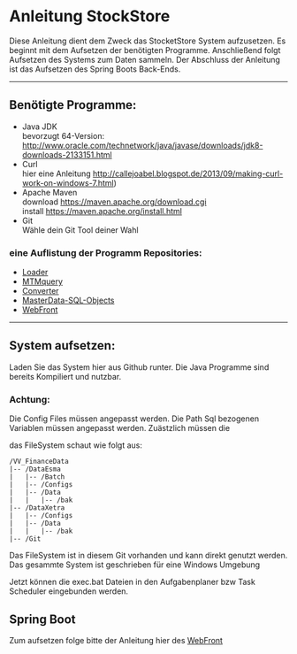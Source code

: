 # Anleitung StockStore

Diese Anleitung dient dem Zweck das StocketStore System aufzusetzen.
Es beginnt mit dem Aufsetzen der benötigten Programme.
Anschließend folgt Aufsetzen des Systems zum Daten sammeln.
Der Abschluss der Anleitung ist das Aufsetzen des Spring Boots Back-Ends.

------
## Benötigte Programme:

- Java JDK <br />
	bevorzugt 64-Version:<br />
	http://www.oracle.com/technetwork/java/javase/downloads/jdk8-downloads-2133151.html<br />
- Curl<br />
	hier eine Anleitung http://callejoabel.blogspot.de/2013/09/making-curl-work-on-windows-7.html)<br />
- Apache Maven <br />
	download https://maven.apache.org/download.cgi<br />
	install https://maven.apache.org/install.html<br />
- Git<br />
  Wähle dein Git Tool deiner Wahl <br />
  
### eine Auflistung der Programm Repositories:
- [Loader](https://github.com/Niederegger/Loader) <br/>
- [MTMquery](https://github.com/Niederegger/MTMquery) <br/>
- [Converter](https://github.com/Niederegger/Converter) <br/>
- [MasterData-SQL-Objects](https://github.com/Niederegger/MasterData-SQL-Objects) <br/>
- [WebFront](https://github.com/Niederegger/WebFront) <br/>
  
------

## System aufsetzen:
Laden Sie das System hier aus Github runter. Die Java Programme sind bereits Kompiliert und nutzbar.

### Achtung: 
Die Config Files müssen angepasst werden. Die Path Sql bezogenen Variablen müssen angepasst werden.
Zuästzlich müssen die 

das FileSystem schaut wie folgt aus:
```
/VV_FinanceData
|-- /DataEsma
|   |-- /Batch
|   |-- /Configs
|   |-- /Data
|   |   |-- /bak
|-- /DataXetra
|   |-- /Configs
|   |-- /Data
|   |   |-- /bak
|-- /Git
```
Das FileSystem ist in diesem Git vorhanden und kann direkt genutzt werden. Das gesammte System ist geschrieben für eine Windows Umgebung


Jetzt können die exec.bat Dateien in den Aufgabenplaner bzw Task Scheduler eingebunden werden.

## Spring Boot

Zum aufsetzen folge bitte der Anleitung hier des [WebFront](https://github.com/Niederegger/WebFront)
